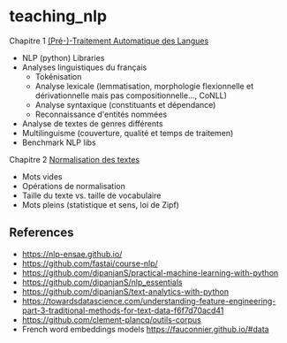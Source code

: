 # teaching_nlp

Chapitre 1 [(Pré-)-Traitement Automatique des Langues](https://github.com/nicolashernandez/teaching_nlp/blob/main/01_Analyse_linguistique.ipynb)
* NLP (python) Libraries
* Analyses linguistiques du français
  * Tokénisation
  * Analyse lexicale (lemmatisation, morphologie flexionnelle et dérivationnelle mais pas compositionnelle..., CoNLL) 
  * Analyse syntaxique (constituants et dépendance)
  * Reconnaissance d'entités nommées
* Analyse de textes de genres différents
* Multilinguisme (couverture, qualité et temps de traitemen)
* Benchmark NLP libs

Chapitre 2 [Normalisation des textes](https://github.com/nicolashernandez/teaching_nlp/blob/main/02_Normalisation_des_textes.ipynb)
* Mots vides
* Opérations de normalisation
* Taille du texte vs. taille de vocabulaire
* Mots pleins (statistique et sens, loi de Zipf)


## References
* https://nlp-ensae.github.io/
* https://github.com/fastai/course-nlp/
* https://github.com/dipanjanS/practical-machine-learning-with-python
* https://github.com/dipanjanS/nlp_essentials
* https://github.com/dipanjanS/text-analytics-with-python
* https://towardsdatascience.com/understanding-feature-engineering-part-3-traditional-methods-for-text-data-f6f7d70acd41
* https://github.com/clement-plancq/outils-corpus
* French word embeddings models https://fauconnier.github.io/#data
